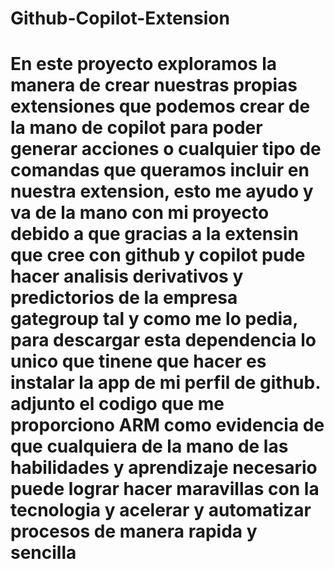 # Github-Copilot-Extension

# En este proyecto exploramos la manera de crear nuestras propias extensiones que podemos crear de la mano de copilot para poder generar acciones o cualquier tipo de comandas que queramos incluir en nuestra extension, esto me ayudo y va de la mano con mi proyecto debido a que gracias a la extensin que cree con github y copilot pude hacer analisis derivativos y predictorios de la empresa gategroup tal y como me lo pedia, para descargar esta dependencia lo unico que tinene que hacer es instalar la app de mi perfil de github. adjunto el codigo que me proporciono ARM como evidencia de que cualquiera de la mano de las habilidades y aprendizaje necesario puede lograr hacer maravillas con la tecnologia y acelerar y automatizar procesos de manera rapida y sencilla
